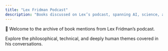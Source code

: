 ```yaml
---
title: "Lex Fridman Podcast"
description: "Books discussed on Lex’s podcast, spanning AI, science, and consciousness."
---
```


🧠 Welcome to the archive of book mentions from Lex Fridman’s podcast.

Explore the philosophical, technical, and deeply human themes covered in his conversations.
